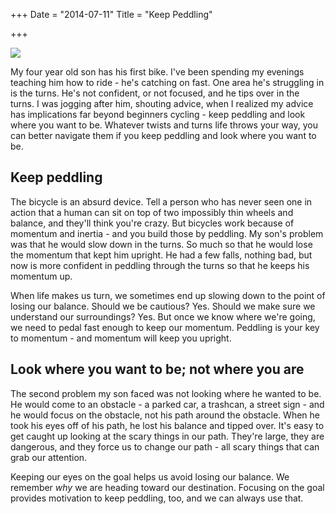 +++
Date = "2014-07-11"
Title = "Keep Peddling"

+++

<img class="img-responsive" src="http://drops.albush.com/keeppeddling.gif">

My four year old son has his first bike. I've been spending my evenings teaching him how to ride - he's catching on fast. One area he's struggling in is the turns. He's not confident, or not focused, and he tips over in the turns. I was jogging after him, shouting advice, when I realized my advice has implications far beyond beginners cycling - keep peddling and look where you want to be. Whatever twists and turns life throws your way, you can better navigate them if you keep peddling and look where you want to be. 

## Keep peddling

The bicycle is an absurd device. Tell a person who has never seen one in action that a human can sit on top of two impossibly thin wheels and balance, and they'll think you're crazy. But bicycles work because of momentum and inertia - and you build those by peddling. My son's problem was that he would slow down in the turns. So much so that he would lose the momentum that kept him upright. He had a few falls, nothing bad, but now is more confident in peddling through the turns so that he keeps his momentum up.   

When life makes us turn, we sometimes end up slowing down to the point of losing our balance. Should we be cautious? Yes. Should we make sure we understand our surroundings? Yes. But once we know where we're going, we need to pedal fast enough to keep our momentum. Peddling is your key to momentum - and momentum will keep you upright.


## Look where you want to be; not where you are

The second problem my son faced was not looking where he wanted to be. He would come to an obstacle - a parked car, a trashcan, a street sign - and he would focus on the obstacle, not his path around the obstacle. When he took his eyes off of his path, he lost his balance and tipped over. It's easy to get caught up looking at the scary things in our path. They're large, they are dangerous, and they force us to change our path - all scary things that can grab our attention.   

Keeping our eyes on the goal helps us avoid losing our balance. We remember _why_ we are heading toward our destination.  Focusing on the goal provides motivation to keep peddling, too, and we can always use that. 




